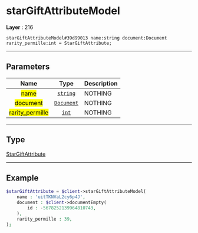 # starGiftAttributeModel

**Layer** : 216

```tl
starGiftAttributeModel#39d99013 name:string document:Document rarity_permille:int = StarGiftAttribute;
```

---

## Parameters

| Name | Type | Description |
| :---: | :---: | :--- |
| <mark>name</mark> | [`string`](type/string) | NOTHING |
| <mark>document</mark> | [`Document`](type/Document) | NOTHING |
| <mark>rarity_permille</mark> | [`int`](type/int) | NOTHING |

---

## Type

[StarGiftAttribute](type/StarGiftAttribute)

---

## Example

```php
$starGiftAttribute = $client->starGiftAttributeModel(
	name : 'uitTKNVaL2cy6p4J',
	document : $client->documentEmpty(
		id : -5678252139964810743,
	),
	rarity_permille : 39,
);
```